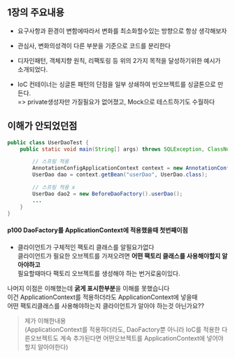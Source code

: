 ## 1장의 주요내용

- 요구사항과 환경이 변함에따라서 변화를 최소화할수있는 방향으로 항상 생각해보자

- 관심사, 변화의성격이 다른 부분을 기준으로 코드를 분리한다 

- 디자인패턴, 객체지향 원칙, 리팩토링 등  위의 2가지 목적을 달성하기위한 예시가 소개되었다.

- IoC 컨테이너는 싱글톤 패턴의 단점을 일부 상쇄하여 빈오브젝트를 싱글톤으로 만든다.   
=> private생성자만 가질필요가 없어졌고, Mock으로 테스트하기도 수월하다






## 이해가 안되었던점

```java
public class UserDaoTest {
    public static void main(String[] args) throws SQLException, ClassNotFoundException {

        // 스프링 적용
        AnnotationConfigApplicationContext context = new AnnotationConfigApplicationContext(DaoFactory.class);
        UserDao dao = context.getBean("userDao", UserDao.class);

        // 스프링 적용 x
        UserDao dao2 = new BeforeDaoFactory().userDao();
		...
    }
}
```


#### p100 DaoFactory를 ApplicationContext에 적용했을때 첫번째이점

- 클라이언트가 구체적인 팩토리 클래스를 알필요가없다   
클라이언트가 필요한 오브젝트를 가져오려면 **어떤 팩토리 클래스를 사용해야할지 알아야하고**   
필요할때마다 팩토리 오브젝트를 생성해야 하는 번거로움이있다. 



나머지 이점은 이해했는데 **굵게 표시한부분**을 이해를 못했습니다    
이건 ApplicationContext를 적용하더라도 ApplicationContext에 넣을때   
어떤 팩토리클래스를 사용해야하는지 클라이언트가 알아야 하는것 아닌가요??

> 제가 이해한내용   
(ApplicationContext를 적용하더라도, DaoFactory뿐 아니라 IoC를 적용한 다른오브젝트도 계속 추가된다면 어떤오브젝트를 ApplicationContext에 넣어야할지 알아야한다)
